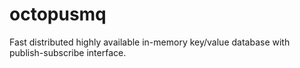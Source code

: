 # octopusmq
Fast distributed highly available in-memory key/value database with publish-subscribe interface.
